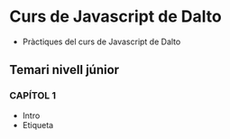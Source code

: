# Curs de Javascript de Dalto

- Pràctiques del curs de Javascript de Dalto

## Temari nivell júnior

### CAPÍTOL 1
- Intro
- Etiqueta <script>
- Variables
- Tipus de dades
- Àmbit/scope (let, const)
- Operadors d'assignació i aritmètics
- Concatenació i inerpolació
- Backtits (` `) i escapament de " i de '
- Operadors lògics i de comparació
- Condicionals
- Pràctica 'Cofla 1'

### CAPÍTOL 2
- Arrays
- Arrays associatius / objectes
- Bucle while i do while
- break amb while
- Bucle for
- break amb for
- continue amb for
- for in
- for of
- label
- Declaració i crida de funcions
- return
- Paràmetres i arguments
- Funcions fletxa
- Pràctica 'Cofla 2'

### CAPÍTOL 3
- Definició de POO
- Classes
- Objectes
- Atributs / propietats
- Mètodes
- Consructor
- Instanciació
- Abstracció
- Modularitat
- Encapsulament
- Polimorfisme
- Herència
- Mètodes estàtics
- Propietats estàtiques
- getters
- setters
- Pràctica 'Cofla3'

### CAPÍTOL 4
- Mètodes de cadena comuns
  - concat()
  - startsWith()
  - endsWth()
  - includes()
  - indexOf()
  - lastINdexOf()
  - charAt()
  - padStart()
  - padEnd()
  - repeat()
  - split()
  - join()
  - substring()
  - toLowerCase()
  - toUpperCase()
  - toString()
  - trim()
  - trimEnd()
  - trimSart()
- Mètodes d'arrays transformadors
  - pop()
  - push()
  - shift()
  - unshift()
  - reverse()
  - sort()
  - splice()
- Mètodes s'arrays accessors
  - slice()
  - join()
  - indexOf()
  - lastIndexOf()
  - includes()
- Mètodes d'array de repetició
  - filter()
  - map()
  - forEach()
- Objecte Map()
  - sqrt()
  - pow()
  - cbrt()
  - max()
  - min()
  - random()
  - round()
  - trunc()
  - floor()
  - ceil()
- Pràctica 'Cofla4'

### CAPíTOL 5
- Mètodes de consola
  - clear ()
  - error()
  - info()
  - log()
  - table()
  - warn()
  - count()
  - countReset()
  - group()
  - groupEnd()
  - groupCollapsed()
  - time()
  - timeEnd()
  - timeLog()

### CAPÍTOL 6
- Nodes
- Document
- Element
- Text
- Comentaris
- Mètodes de selecció d'elements:
  - getElementById()
  - getElementByTagName()
  - querySelector()
  - querySelectorAll()
- Mètodes d'atributs:
  - setAttbiute()
  - getAttribute()
  - removeAttribute()
- Atributs globals
  - class
  - contenteditable
  - dir
  - hidden
  - id
  - tabindex
  - title
  - style
- Mètodes d'atributs:
  - className
  - value
  - type
  - accept
  - form
  - minlength
  - placeholder
  - labels
  - required
- Mètodes de classes:
  - classList
  - add()
  - remove()
  - item()
  - contains()
  - replace()
  - toggle()
- Mètodes d'elements:
  - textContent
  - innerHMTL
  - outerHTML
  - createElement()
  - createTextNode()
  - appenchild()
  - after()
  - before()
  - insertBefore()
  - createDocumentFragment()
- Mètodes de selecció de fills:
  - firstChild
  - lastChild
  - firstElementChild
  - lastElementChild
  - childNodes
  - children
- Mètodes de fills:
  - replaceChild()
  - removeChild()
  - hasChildNodes()
  - cloneNodes()
- Mètodes de selecció de pares:
  - parentElement
  - parentNode
- Mètodes de selecció de germans:
  - nextSibling
  - previousSibling
  - nextElementSibling
  - previousElementSibling
- Altres
  - closest()

## Temari nivell mid

### CAPÍTOL 7
- Intro
- Objecte window:
  - open()
  - close()
  - closed
  - name
  - location
  - navigator
  - stop()
  - alert()
  - prompt()
  - confirm()
  - print()
  - screen
  - screenLeft
  - screenTop
  - scrollX
  - scrollY
  - scroll()

### CAPÍTOL 8
  - Eines de desenvolupament del navegador Firefox
  - Pestanya Inspector
  - Pestanya Consola
  - Pestanya Depurador
  - Pestanya Xarxa
  - Pestanya Editor d'estils
  - Pestanya Rendiment

### CAPÍTOL 8
